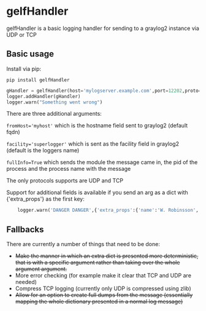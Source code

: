 # gelfHandler

gelfHandler is a basic logging handler for sending to a graylog2 instance via UDP or TCP

## Basic usage

Install via pip:

`pip install gelfHandler`

```python
gHandler = gelfHandler(host='mylogserver.example.com',port=12202,proto='UDP')
logger.addHandler(gHandler)
logger.warn("Something went wrong")
```

There are three additional arguments: 

`fromHost='myhost'` which is the hostname field sent to graylog2 (default fqdn)

`facility='superlogger'` which is sent as the facility field in graylog2 (default is the loggers name)

`fullInfo=True` which sends the module the message came in, the pid of the process and the process name with the message

The only protocols supports are UDP and TCP

Support for additional fields is available if you send an arg as a dict with {'extra_props'} as the first key:

```python
    logger.warn('DANGER DANGER',{'extra_props':{'name':'W. Robinsson', 'planet':'Unkown'}})
```

## Fallbacks

There are currently a number of things that need to be done:

* ~~Make the manner in which an extra dict is presented more deterministic, that is with a specific argument rather than taking over the whole argument argument.~~
* More error checking (for example make it clear that TCP and UDP are needed)
* Compress TCP logging (currently only UDP is compressed using zlib)
* ~~Allow for an option to create full dumps from the message (essentially mapping the whole dictionary presented in a normal log message)~~


